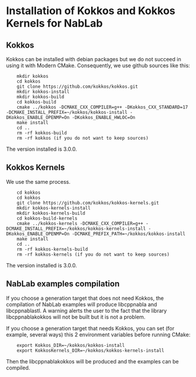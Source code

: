 # Installation of Kokkos and Kokkos Kernels for NabLab

## Kokkos

Kokkos can be installed with debian packages but we do not succeed in using it with Modern CMake.
Consequently, we use github sources like this:
```
	mkdir kokkos
	cd kokkos
	git clone https://github.com/kokkos/kokkos.git
	mkdir kokkos-install
	mkdir kokkos-build
	cd kokkos-build
	cmake ../kokkos -DCMAKE_CXX_COMPILER=g++ -DKokkos_CXX_STANDARD=17 -DCMAKE_INSTALL_PREFIX=~/kokkos/kokkos-install -DKokkos_ENABLE_OPENMP=On -DKokkos_ENABLE_HWLOC=On
	make install
	cd ..
	rm -rf kokkos-build
	rm -rf kokkos (if you do not want to keep sources)
```
The version installed is 3.0.0.

## Kokkos Kernels

We use the same process.
```
	cd kokkos
	cd kokkos
	git clone https://github.com/kokkos/kokkos-kernels.git
	mkdir kokkos-kernels-install
	mkdir kokkos-kernels-build
	cd kokkos-build-kernels
	cmake ../kokkos-kernels -DCMAKE_CXX_COMPILER=g++ -DCMAKE_INSTALL_PREFIX=~/kokkos/kokkos-kernels-install -DKokkos_ENABLE_OPENMP=On -DCMAKE_PREFIX_PATH=~/kokkos/kokkos-install
	make install
	cd ..
	rm -rf kokkos-kernels-build
	rm -rf kokkos-kernels (if you do not want to keep sources)
```
The version installed is 3.0.0.

## NabLab examples compilation

If you choose a generation target that does not need Kokkos, the compilation of NabLab examples will produce libcppnabla and libcppnablastl.
A warning alerts the user to the fact that the library libcppnablakokkos will not be built but it is not a problem.

If you choose a generation target that needs Kokkos, you can set (for example, several ways) this 2 environment variables before running CMake:
```
	export Kokkos_DIR=~/kokkos/kokkos-install
	export KokkosKernels_DIR=~/kokkos/kokkos-kernels-install
```
Then the libcppnablakokkos will be produced and the examples can be compiled.

 
